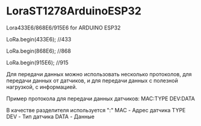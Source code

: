 # LoraST1278ArduinoESP32
Lora433E6/868E6/915E6 for ARDUINO ESP32

LoRa.begin(433E6); //433

LoRa.begin(868E6); //868

LoRa.begin(915E6); //915

Для  передачи  данных можно использовать  несколько  протоколов,  для передачи  данных от датчиков, и  для передачи  данных с полезной нагрузкой, с  информацией.

Пример протокола  для  передачи  данных датчиков:
MAC:TYPE DEV:DATA

В качестве  разделителя используется ":"
MAC - Адрес датчика
TYPE DEV - Тип  датчика
DATA - Данные

